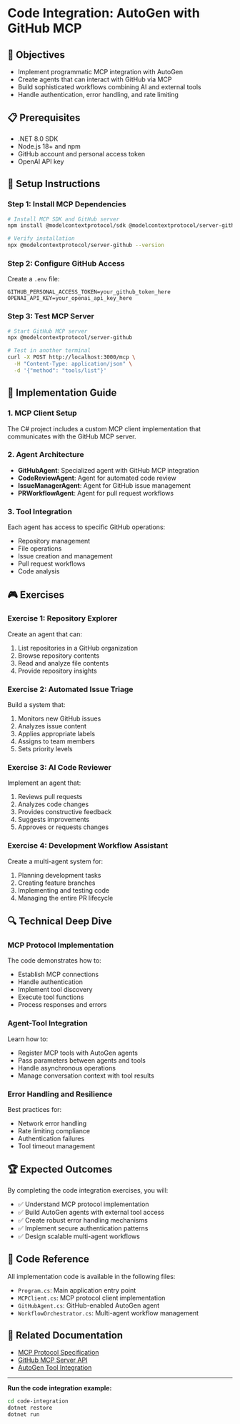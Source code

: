 # Code Integration: AutoGen with GitHub MCP

## 🎯 Objectives
- Implement programmatic MCP integration with AutoGen
- Create agents that can interact with GitHub via MCP
- Build sophisticated workflows combining AI and external tools
- Handle authentication, error handling, and rate limiting

## 📋 Prerequisites
- .NET 8.0 SDK
- Node.js 18+ and npm
- GitHub account and personal access token
- OpenAI API key

## 🚀 Setup Instructions

### Step 1: Install MCP Dependencies
```bash
# Install MCP SDK and GitHub server
npm install @modelcontextprotocol/sdk @modelcontextprotocol/server-github

# Verify installation
npx @modelcontextprotocol/server-github --version
```

### Step 2: Configure GitHub Access
Create a `.env` file:
```
GITHUB_PERSONAL_ACCESS_TOKEN=your_github_token_here
OPENAI_API_KEY=your_openai_api_key_here
```

### Step 3: Test MCP Server
```bash
# Start GitHub MCP server
npx @modelcontextprotocol/server-github

# Test in another terminal
curl -X POST http://localhost:3000/mcp \
  -H "Content-Type: application/json" \
  -d '{"method": "tools/list"}'
```

## 🔧 Implementation Guide

### 1. MCP Client Setup
The C# project includes a custom MCP client implementation that communicates with the GitHub MCP server.

### 2. Agent Architecture
- **GitHubAgent**: Specialized agent with GitHub MCP integration
- **CodeReviewAgent**: Agent for automated code review
- **IssueManagerAgent**: Agent for GitHub issue management
- **PRWorkflowAgent**: Agent for pull request workflows

### 3. Tool Integration
Each agent has access to specific GitHub operations:
- Repository management
- File operations
- Issue creation and management
- Pull request workflows
- Code analysis

## 🎮 Exercises

### Exercise 1: Repository Explorer
Create an agent that can:
1. List repositories in a GitHub organization
2. Browse repository contents
3. Read and analyze file contents
4. Provide repository insights

### Exercise 2: Automated Issue Triage
Build a system that:
1. Monitors new GitHub issues
2. Analyzes issue content
3. Applies appropriate labels
4. Assigns to team members
5. Sets priority levels

### Exercise 3: AI Code Reviewer
Implement an agent that:
1. Reviews pull requests
2. Analyzes code changes
3. Provides constructive feedback
4. Suggests improvements
5. Approves or requests changes

### Exercise 4: Development Workflow Assistant
Create a multi-agent system for:
1. Planning development tasks
2. Creating feature branches
3. Implementing and testing code
4. Managing the entire PR lifecycle

## 🔍 Technical Deep Dive

### MCP Protocol Implementation
The code demonstrates how to:
- Establish MCP connections
- Handle authentication
- Implement tool discovery
- Execute tool functions
- Process responses and errors

### Agent-Tool Integration
Learn how to:
- Register MCP tools with AutoGen agents
- Pass parameters between agents and tools
- Handle asynchronous operations
- Manage conversation context with tool results

### Error Handling and Resilience
Best practices for:
- Network error handling
- Rate limiting compliance
- Authentication failures
- Tool timeout management

## 🏆 Expected Outcomes

By completing the code integration exercises, you will:
- ✅ Understand MCP protocol implementation
- ✅ Build AutoGen agents with external tool access
- ✅ Create robust error handling mechanisms
- ✅ Implement secure authentication patterns
- ✅ Design scalable multi-agent workflows

## 📖 Code Reference

All implementation code is available in the following files:
- `Program.cs`: Main application entry point
- `MCPClient.cs`: MCP protocol client implementation
- `GitHubAgent.cs`: GitHub-enabled AutoGen agent
- `WorkflowOrchestrator.cs`: Multi-agent workflow management

## 🔗 Related Documentation

- [MCP Protocol Specification](https://modelcontextprotocol.io/docs/protocol)
- [GitHub MCP Server API](https://github.com/modelcontextprotocol/servers/tree/main/src/github)
- [AutoGen Tool Integration](https://microsoft.github.io/autogen/docs/topics/tool-use)

---

**Run the code integration example:**
```bash
cd code-integration
dotnet restore
dotnet run
```
